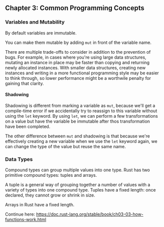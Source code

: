 ## Chapter 3: Common Programming Concepts

### Variables and Mutability

By default variables are immutable.

You can make them mutable by adding `mut` in front of the variable name.

There are multiple trade-offs to consider in addition to the prevention of bugs. For example, in cases where you're using large data structures, mutating an instance in place may be faster than copying and returning newly allocated instances. With smaller data structures, creating new instances and writing in a more functional programming style may be easier to think through, so lower performance might be a worthwile penalty for gaining that clarity.

#### Shadowing

Shadowing is different from marking a variable as `mut`, because we'll get a compile-time error if we accidentally try to reassign to this variable without using the `let` keyword. By using `let`, we can perform a few transformations on a value but have the variable be immutable after thos transformation have been completed.

The other difference between `mut` and shadowing is that because we're effectively creating a new variable when we use the `let` keyword again, we can change the type of the value but reuse the same name.

### Data Types

Compound types can group multiple values into one type. Rust has two primitive compound types: tuples and arrays.

A tuple is a general way of grouping together a number of values with a variety of types into one compound type. Tuples have a fixed length: once declared, they cannot grow or shrink in size.

Arrays in Rust have a fixed length.

Continue here: https://doc.rust-lang.org/stable/book/ch03-03-how-functions-work.html
